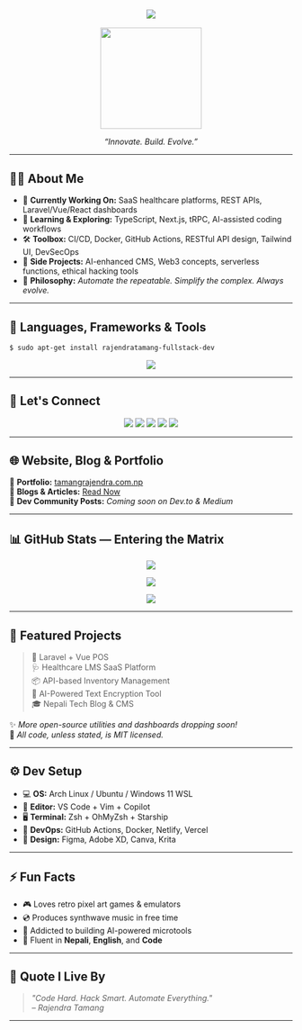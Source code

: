 
<h3 align="center"><p align="center">
  <img src="https://readme-typing-svg.herokuapp.com?font=Fira+Code&duration=3000&pause=1000&color=33FF00&center=true&width=600&lines=Senior+Software+Engineer+%7C+Full+Stack+Developer;DevOps+%7C+Laravel+%7C+Vue+%7C+React+%7C+WordPress;Tech+Explorer+%7C+Ethical+Hacker+%7C+Problem+Solver" />
</p>
</code></h3>

<p align="center">
  <img src="https://media.giphy.com/media/ZVik7pBtu9dNS/giphy.gif" width="180px"/>
</p>

<p align="center">
  <em>“Innovate. Build. Evolve.”</em>
</p>

---

## 👨‍💻 About Me

- 🔭 **Currently Working On:** SaaS healthcare platforms, REST APIs, Laravel/Vue/React dashboards
- 🔬 **Learning & Exploring:** TypeScript, Next.js, tRPC, AI-assisted coding workflows
- 🛠 **Toolbox:** CI/CD, Docker, GitHub Actions, RESTful API design, Tailwind UI, DevSecOps
- 🧪 **Side Projects:** AI-enhanced CMS, Web3 concepts, serverless functions, ethical hacking tools
- 🧠 **Philosophy:** *Automate the repeatable. Simplify the complex. Always evolve.*

---

## 🔧 Languages, Frameworks & Tools

```bash
$ sudo apt-get install rajendratamang-fullstack-dev
```

<p align="center">
  <img src="https://skillicons.dev/icons?i=linux,php,laravel,flutter,react,vue,js,ts,nodejs,html,css,tailwind,docker,mysql,postgres,git,github,figma,drupal,wordpress,nginx,webpack" />
</p>

---

## 📡 Let's Connect

<p align="center">
  <a href="https://linkedin.com/in/rajendra-tamang"><img src="https://img.shields.io/badge/LinkedIn-0077B5?logo=linkedin&style=for-the-badge&logoColor=white"></a>
  <a href="https://twitter.com/rajendra-tamang"><img src="https://img.shields.io/badge/Twitter-1DA1F2?logo=twitter&style=for-the-badge&logoColor=white"></a>
  <a href="https://instagram.com/rajendra-tamangsssssss"><img src="https://img.shields.io/badge/Instagram-E4405F?logo=instagram&style=for-the-badge&logoColor=white"></a>
  <a href="https://www.youtube.com/@rajendra-tamang"><img src="https://img.shields.io/badge/YouTube-FF0000?logo=youtube&style=for-the-badge&logoColor=white"></a>
  <a href="mailto:tamangrajendra0523@gmail.com"><img src="https://img.shields.io/badge/Email-D14836?logo=gmail&style=for-the-badge&logoColor=white"></a>
</p>

---

## 🌐 Website, Blog & Portfolio

📌 **Portfolio:** [tamangrajendra.com.np](https://tamangrajendra.com.np)  
📌 **Blogs & Articles:** [Read Now](https://tamangrajendra.com.np)  
📌 **Dev Community Posts:** _Coming soon on Dev.to & Medium_  

---

## 📊 GitHub Stats — Entering the Matrix

<p align="center">
  <img src="https://github-readme-stats.vercel.app/api?username=rajendratamang&show_icons=true&count_private=true&theme=radical&hide_border=true&custom_title=Rajendra's GitHub Stats"/>
</p>

<p align="center">
  <img src="https://github-readme-streak-stats.herokuapp.com/?user=rajendratamang&theme=radical&hide_border=true" />
</p>

<p align="center">
  <img src="https://github-readme-stats.vercel.app/api/top-langs/?username=rajendratamang&langs_count=10&layout=compact&theme=radical&hide_border=true&custom_title=Top%20Languages%20Used" />
</p>

---

## 🚀 Featured Projects

> 🧩 Laravel + Vue POS  
> 🩺 Healthcare LMS SaaS Platform  
> 📦 API-based Inventory Management  
> 🔐 AI-Powered Text Encryption Tool  
> 🎓 Nepali Tech Blog & CMS  

✨ _More open-source utilities and dashboards dropping soon!_  
🌱 _All code, unless stated, is MIT licensed._

---

## ⚙️ Dev Setup

- 💻 **OS:** Arch Linux / Ubuntu / Windows 11 WSL
- 🧠 **Editor:** VS Code + Vim + Copilot
- 🖥 **Terminal:** Zsh + OhMyZsh + Starship
- 🔐 **DevOps:** GitHub Actions, Docker, Netlify, Vercel
- 🎨 **Design:** Figma, Adobe XD, Canva, Krita

---

## ⚡ Fun Facts

- 🎮 Loves retro pixel art games & emulators
- 💿 Produces synthwave music in free time
- 🧠 Addicted to building AI-powered microtools
- 💬 Fluent in **Nepali**, **English**, and **Code**

---

## 💬 Quote I Live By

> _"Code Hard. Hack Smart. Automate Everything."_  
> _– Rajendra Tamang_

---


